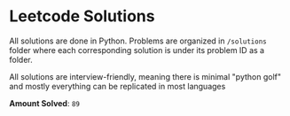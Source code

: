 # Leetcode Solutions
All solutions are done in Python. Problems are organized in `/solutions` folder where each corresponding solution is under its problem ID as a folder.  

All solutions are interview-friendly, meaning there is minimal "python golf" and mostly everything can be replicated in most languages
    
**Amount Solved**: `89`

